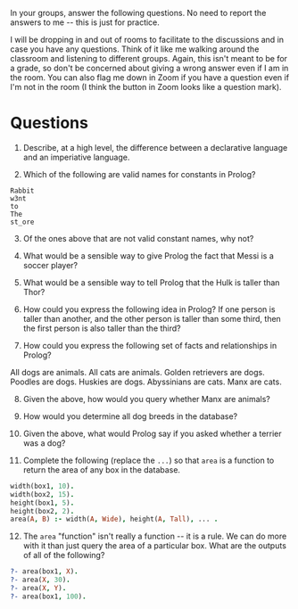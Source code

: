 In your groups, answer the following questions.
No need to report the answers to me --
this is just for practice.

I will be dropping in and out of rooms to facilitate to the discussions and in
case you have any questions.
Think of it like me walking around the classroom and listening to different
groups.
Again, this isn't meant to be for a grade,
so don't be concerned about giving a wrong answer even if I am in the room.
You can also flag me down in Zoom if you have a question even if I'm not in the
room
(I think the button in Zoom looks like a question mark).

# Questions

1. Describe, at a high level, the difference between a declarative language
and an imperiative language.

2. Which of the following are valid names for constants in Prolog?

```
Rabbit
w3nt
to
The
st_ore
```

3. Of the ones above that are not valid constant names, why not?

4. What would be a sensible way to give Prolog the fact that Messi is a soccer
player?

5. What would be a sensible way to tell Prolog that the Hulk is taller than
Thor?

6. How could you express the following idea in Prolog?
If one person is taller than another,
and the other person is taller than some third,
then the first person is also taller than the third?

7. How could you express the following set of facts and relationships in
Prolog?

All dogs are animals.
All cats are animals.
Golden retrievers are dogs.
Poodles are dogs.
Huskies are dogs.
Abyssinians are cats.
Manx are cats.

8. Given the above, how would you query whether Manx are animals?

9. How would you determine all dog breeds in the database?

10. Given the above, what would Prolog say if you asked whether a terrier was
a dog?

11. Complete the following (replace the `...`) so that `area` is a function to
return the area of any box in the database.

```prolog
width(box1, 10).
width(box2, 15).
height(box1, 5).
height(box2, 2).
area(A, B) :- width(A, Wide), height(A, Tall), ... .
```

12. The `area` "function" isn't really a function -- it is a rule.
We can do more with it than just query the area of a particular box.
What are the outputs of all of the following?

```prolog
?- area(box1, X).
?- area(X, 30).
?- area(X, Y).
?- area(box1, 100).
```
